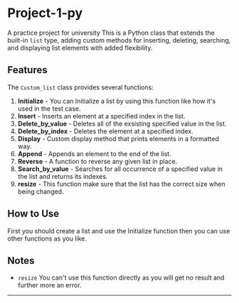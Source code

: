 # Project-1-py
A practice project for university
This is a Python class that extends the built-in `list` type, adding custom methods for inserting, deleting, searching, and displaying list elements with added flexibility.


## Features

The `Custom_list` class provides several functions:

1. **Initialize** - You can Initialize a list by using this function like how it's used in the test case.
2. **Insert** - Inserts an element at a specified index in the list.
3. **Delete_by_value** - Deletes all of the exsisting specified value in the list.
4. **Delete_by_index** - Deletes the element at a specified index.
5. **Display** - Custom display method that prints elements in a formatted way.
6. **Append** - Appends an element to the end of the list.
7. **Reverse** - A function to reverse any given list in place.
8. **Search_by_value** - Searches for all occurrence of a specified value in the list and returns its indexes.
9. **resize** - This function make sure that the list has the correct size when being changed.

## How to Use
First you should create a list and use the Initialize function then you can use other functions as you like.


## Notes
- `resize` You can't use this function directly as you will get no result and further more an error.

<hr>
